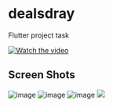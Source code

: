 # dealsdray

Flutter project task 

[![Watch the video](https://github.com/Pratikdate/dealsdray/blob/9b8d528b9ef9191e70f0e2d83002366134f2b480/Screenshot_2024-07-07-16-45-37-898_com.example.dealsdray.jpg)](https://github.com/Pratikdate/dealsdray/blob/main/Screenrecorder-2024-07-07-17-40-33-860.mp4)
## Screen Shots

<img src="https://github.com/Pratikdate/dealsdray/blob/def313520a7864e8e07c37560b1a47d717acb356/Screenshot_2024-07-07-16-29-15-157_com.example.dealsdray.jpg" alt="image"  border="0" />

<img src="https://github.com/Pratikdate/dealsdray/blob/def313520a7864e8e07c37560b1a47d717acb356/Screenshot_2024-07-07-16-29-49-169_com.example.dealsdray.jpg" alt="image"  border="0" />

<img src="https://github.com/Pratikdate/dealsdray/blob/def313520a7864e8e07c37560b1a47d717acb356/Screenshot_2024-07-07-16-35-57-035_com.example.dealsdray.jpg" alt="image"  border="0" />

<img src="https://github.com/Pratikdate/dealsdray/blob/9b8d528b9ef9191e70f0e2d83002366134f2b480/Screenshot_2024-07-07-16-45-37-898_com.example.dealsdray.jpg"/>



